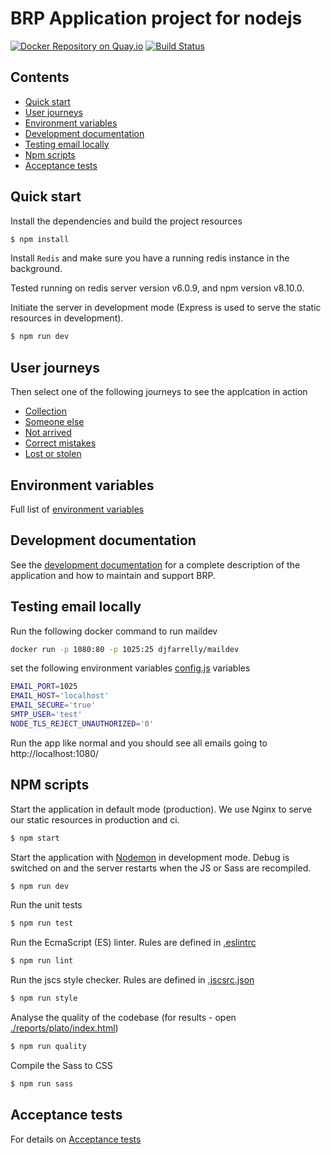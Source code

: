 # BRP Application project for nodejs

[![Docker Repository on Quay.io](https://quay.io/repository/ukhomeofficedigital/brpapp/status "Docker Repository on Quay.io")](https://quay.io/repository/ukhomeofficedigital/brpapp) [![Build Status](https://travis-ci.org/UKHomeOffice/brp_app.svg)](https://travis-ci.org/UKHomeOffice/brp_app)

## Contents

* [Quick start](#quick-start)
* [User journeys](#user-journeys)
* [Environment variables](#environment-variables)
* [Development documentation](#development-documentation)
* [Testing email locally](#testing-email-locally)
* [Npm scripts](#npm-scripts)
* [Acceptance tests](#acceptance-tests)

## Quick start

Install the dependencies and build the project resources
```bash
$ npm install
```

Install `Redis` and make sure you have a running redis instance in the background.

Tested running on redis server version v6.0.9, and npm version v8.10.0.

Initiate the server in development mode (Express is used to serve the static resources in development).
```bash
$ npm run dev
```

## User journeys

Then select one of the following journeys to see the applcation in action

- [Collection](http://localhost:8080/collection)
- [Someone else](http://localhost:8080/someone-else)
- [Not arrived](http://localhost:8080/not-arrived)
- [Correct mistakes](http://localhost:8080/correct-mistakes)
- [Lost or stolen](http://localhost:8080/lost-stolen)

## Environment variables

Full list of [environment variables](./documentation/ENVIRONMENT_VARIABLES.md)

## Development documentation

See the [development documentation](./documentation/DEVELOPMENT.md) for a complete description of the application and how to maintain and support BRP.

## Testing email locally

Run the following docker command to run maildev

```bash
docker run -p 1080:80 -p 1025:25 djfarrelly/maildev
```

set the following environment variables [config.js](./config.js) variables

```bash
EMAIL_PORT=1025
EMAIL_HOST='localhost'
EMAIL_SECURE='true'
SMTP_USER='test'
NODE_TLS_REJECT_UNAUTHORIZED='0'
```
Run the app like normal and you should see all emails going to http://localhost:1080/

## NPM scripts

Start the application in default mode (production).
We use Nginx to serve our static resources in production and ci.
```bash
$ npm start
```

Start the application with [Nodemon](https://www.npmjs.com/package/nodemon) in development mode.
Debug is switched on and the server restarts when the JS or Sass are recompiled.
```bash
$ npm run dev
```

Run the unit tests
```bash
$ npm run test
```

Run the EcmaScript (ES) linter.  Rules are defined in [.eslintrc](./.eslintrc)
```bash
$ npm run lint
```

Run the jscs style checker. Rules are defined in [.jscsrc.json](./.jscsrc.json)
```bash
$ npm run style
```

Analyse the quality of the codebase (for results - open [./reports/plato/index.html](./reports/plato/index.html))
```bash
$ npm run quality
```

Compile the Sass to CSS
```bash
$ npm run sass
```

## Acceptance tests

For details on [Acceptance tests](https://github.com/UKHomeOffice/brp_app/tree/master/acceptance_tests)

